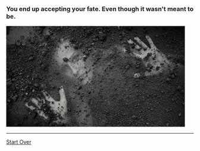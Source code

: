 ### You end up accepting your fate. Even though it wasn't meant to be. 

![fate](images/4fateimg.jpg)
___
[Start Over](1wakeup.md)